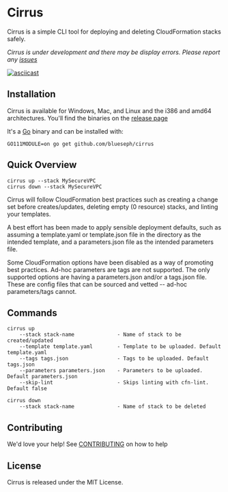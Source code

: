 # Cirrus
Cirrus is a simple CLI tool for deploying and deleting CloudFormation stacks safely.

_Cirrus is under development and there may be display errors. Please report any [issues](github.com/blueseph/cirrus/issues)_

[![asciicast](https://asciinema.org/a/J98ZyQx1lhpV4Ok1UBksNdB1w.svg)](https://asciinema.org/a/J98ZyQx1lhpV4Ok1UBksNdB1w)

## Installation

Cirrus is available for Windows, Mac, and Linux and the i386 and amd64 architectures. You'll find the binaries on the [release page](github.com/blueseph/cirrus/releases)

It's a [Go](https://golang.org/) binary and can be installed with:

`GO111MODULE=on go get github.com/blueseph/cirrus`

## Quick Overview

`cirrus up --stack MySecureVPC`  
`cirrus down --stack MySecureVPC`


Cirrus will follow CloudFormation best practices such as creating a change set before creates/updates, deleting empty (0 resource) stacks, and linting your templates.

A best effort has been made to apply sensible deployment defaults, such as assuming a template.yaml or template.json file in the directory as the intended template, and a parameters.json file as the intended parameters file.

Some CloudFormation options have been disabled as a way of promoting best practices. Ad-hoc parameters are tags are not supported. The only supported options are having a parameters.json and/or a tags.json file. These are config files that can be sourced and vetted -- ad-hoc parameters/tags cannot.

## Commands

```
cirrus up 
    --stack stack-name              - Name of stack to be created/updated
    --template template.yaml        - Template to be uploaded. Default template.yaml
    --tags tags.json                - Tags to be uploaded. Default tags.json
    --parameters parameters.json    - Parameters to be uploaded. Default parameters.json
    --skip-lint                     - Skips linting with cfn-lint. Default false
```

```
cirrus down
    --stack stack-name              - Name of stack to be deleted
````

## Contributing

We'd love your help! See [CONTRIBUTING](github.com/blueseph/cirrus/blob/master/CONTRIBUTING.md) on how to help

## License

Cirrus is released under the MIT License.